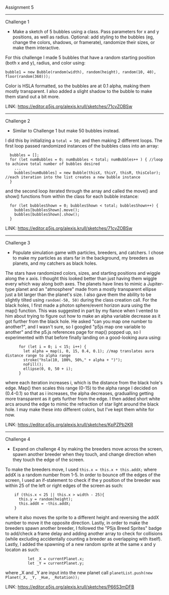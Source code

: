 Assignment 5
_____________________________________________________________________________________________
Challenge 1 
- Make a sketch of 5 bubbles using a class. Pass parameters for x and y positions, as well as radius. Optional: add styling to the bubbles (eg, change the colors, shadows, or framerate), randomize their sizes, or make them interactive.

For this challenge I made 5 bubbles that have a random starting position (both x and y), radius, and color using:
```
bubble1 = new Bubble(random(width), random(height), random(10, 40), floor(random(360)));
```
Color is HSLA formatted, so the bubbles are at 0.1 alpha, making them mostly transparent. I also added a slight shadow to the bubble to make them stand out a bit more.

LINK: https://editor.p5js.org/alexis.krull/sketches/71cvZOBSw
_____________________________________________________________________________________________
Challenge 2
- Similar to Challenge 1 but make 50 bubbles instead. 

I did this by initializing a ```total = 50;``` and then making 2 different loops. The first loop passed randomized instances of the bubbles class into an array:
```
  bubbles = [];
  for (let numBubbles = 0; numBubbles < total; numBubbles++ ) { //loop to achieve total number of bubbles desired
    ...
    bubbles[numBubbles] = new Bubble(thisX, thisY, thisR, thisColor); //each iteration into the list creates a new bubble instance
  }
```
and the second loop iterated through the array and called the move() and show() functions from within the class for each bubble instance:
```
  for (let bubblesShown = 0; bubblesShown < total; bubblesShown++) {
    bubbles[bubblesShown].move();
    bubbles[bubblesShown].show();
  }
```

LINK: https://editor.p5js.org/alexis.krull/sketches/71cvZOBSw
_____________________________________________________________________________________________
Challenge 3
- Populate simulation game with particles, breeders, and catchers. I chose to make my particles as stars far in the background, my breeders as planets, and my catchers as black holes. 

The stars have randomized colors, sizes, and starting positions and wiggle along the x axis. I thought this looked better than just having them wiggle every which way along both axes. The planets have lines to mimic a Jupiter-type planet and an "atmosphere" made from a mostly transparent ellipse just a bit larger than the planet's size. I also gave them the ability to be slightly tilted using ```random(-50, 50)``` during the class creation call. For the black holes, I first made a photon sphere/event horizon aura using the map() function. This was suggested in part by my fiance when I vented to him about trying to figure out how to make an alpha variable decrease as it got further from the black hole. He asked "can you map one number to another?", and I wasn't sure, so I googled "p5js map one variable to another" and the p5.js references page for map() popped up, so I experimented with that before finally landing on a good-looking aura using: 
```
      for (let i = 0; i < 15; i++) {
        let alpha = map(i, 0, 15, 0.4, 0.1); //map translates aura distance range to alpha range
        stroke("hsla(10, 100%, 50%," + alpha + ")");
        noFill();
        ellipse(0, 0, 50 + i);
      }
```
where each iteration increases i, which is the distance from the black hole's edge. Map() then scales this range (0-15) to the alpha range I decided on (0.4-0.1) so that as i increases, the alpha decreases, gradualling getting more transparent as it gets further from the edge. I then added short white arcs around the edge to mimic the refraction of star light around the black hole. I may make these into different colors, but I've kept them white for now.

LINK: https://editor.p5js.org/alexis.krull/sketches/KpPZPb2KR
______________________________________________________________________________________________
Challenge 4
- Expand on challenge 4 by making the breeders move across the screen, spawn another breeder when they touch, and change direction when they touch the edge of the screen. 

To make the breeders move, I used ```this.x = this.x + this.addX;``` where addX is a random number from 1-5. In order to bounce off the edges of the screen, I used an if-statement to check if the y position of the breeder was within 25 of the left or right edges of the screen as such: 
```
    if (this.x < 25 || this.x > width - 25){
      this.y = random(height);
      this.addX = -this.addX;
    }
```
where it also moves the sprite to a different height and reversing the addX number to move it the opposite direction. Lastly, in order to make the breeders spawn another breeder, I followed the "P5js Breed Sprites" badge to add/check a frame delay and adding another array to check for collisions (while excluding accidentally counting a breeder as overlapping with itself). Lastly, I added the spawning of a new random sprite at the same x and y locaton as such:
```
          let _X = currentPlanet.x;
          let _Y = currentPlanet.y;
```
where _X and _Y are input into the new planet call ```planetList.push(new Planet(_X, _Y, _Hue, _Rotation));```

LINK: https://editor.p5js.org/alexis.krull/sketches/P66S3mDFB
